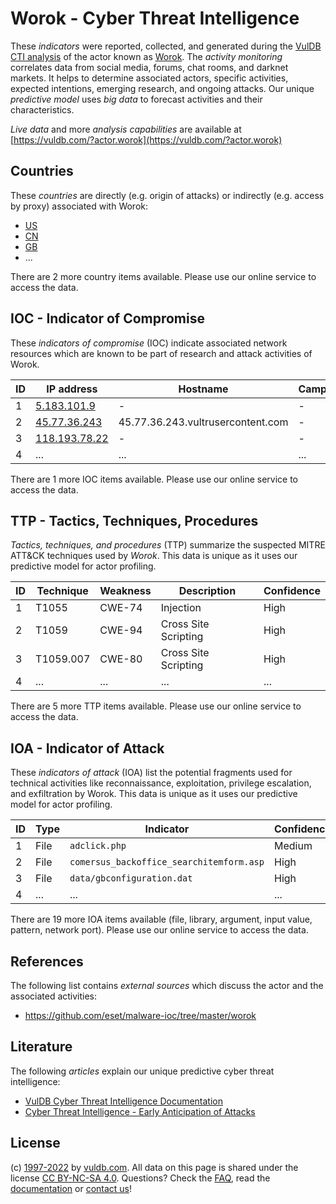 # Worok - Cyber Threat Intelligence

These _indicators_ were reported, collected, and generated during the [VulDB CTI analysis](https://vuldb.com/?kb.cti) of the actor known as [Worok](https://vuldb.com/?actor.worok). The _activity monitoring_ correlates data from social media, forums, chat rooms, and darknet markets. It helps to determine associated actors, specific activities, expected intentions, emerging research, and ongoing attacks. Our unique _predictive model_ uses _big data_ to forecast activities and their characteristics.

_Live data_ and more _analysis capabilities_ are available at [https://vuldb.com/?actor.worok](https://vuldb.com/?actor.worok)

## Countries

These _countries_ are directly (e.g. origin of attacks) or indirectly (e.g. access by proxy) associated with Worok:

* [US](https://vuldb.com/?country.us)
* [CN](https://vuldb.com/?country.cn)
* [GB](https://vuldb.com/?country.gb)
* ...

There are 2 more country items available. Please use our online service to access the data.

## IOC - Indicator of Compromise

These _indicators of compromise_ (IOC) indicate associated network resources which are known to be part of research and attack activities of Worok.

ID | IP address | Hostname | Campaign | Confidence
-- | ---------- | -------- | -------- | ----------
1 | [5.183.101.9](https://vuldb.com/?ip.5.183.101.9) | - | - | High
2 | [45.77.36.243](https://vuldb.com/?ip.45.77.36.243) | 45.77.36.243.vultrusercontent.com | - | High
3 | [118.193.78.22](https://vuldb.com/?ip.118.193.78.22) | - | - | High
4 | ... | ... | ... | ...

There are 1 more IOC items available. Please use our online service to access the data.

## TTP - Tactics, Techniques, Procedures

_Tactics, techniques, and procedures_ (TTP) summarize the suspected MITRE ATT&CK techniques used by _Worok_. This data is unique as it uses our predictive model for actor profiling.

ID | Technique | Weakness | Description | Confidence
-- | --------- | -------- | ----------- | ----------
1 | T1055 | CWE-74 | Injection | High
2 | T1059 | CWE-94 | Cross Site Scripting | High
3 | T1059.007 | CWE-80 | Cross Site Scripting | High
4 | ... | ... | ... | ...

There are 5 more TTP items available. Please use our online service to access the data.

## IOA - Indicator of Attack

These _indicators of attack_ (IOA) list the potential fragments used for technical activities like reconnaissance, exploitation, privilege escalation, and exfiltration by Worok. This data is unique as it uses our predictive model for actor profiling.

ID | Type | Indicator | Confidence
-- | ---- | --------- | ----------
1 | File | `adclick.php` | Medium
2 | File | `comersus_backoffice_searchitemform.asp` | High
3 | File | `data/gbconfiguration.dat` | High
4 | ... | ... | ...

There are 19 more IOA items available (file, library, argument, input value, pattern, network port). Please use our online service to access the data.

## References

The following list contains _external sources_ which discuss the actor and the associated activities:

* https://github.com/eset/malware-ioc/tree/master/worok

## Literature

The following _articles_ explain our unique predictive cyber threat intelligence:

* [VulDB Cyber Threat Intelligence Documentation](https://vuldb.com/?kb.cti)
* [Cyber Threat Intelligence - Early Anticipation of Attacks](https://www.scip.ch/en/?labs.20201022)

## License

(c) [1997-2022](https://vuldb.com/?kb.changelog) by [vuldb.com](https://vuldb.com/?kb.about). All data on this page is shared under the license [CC BY-NC-SA 4.0](https://creativecommons.org/licenses/by-nc-sa/4.0/). Questions? Check the [FAQ](https://vuldb.com/?kb.faq), read the [documentation](https://vuldb.com/?kb) or [contact us](https://vuldb.com/?contact)!
